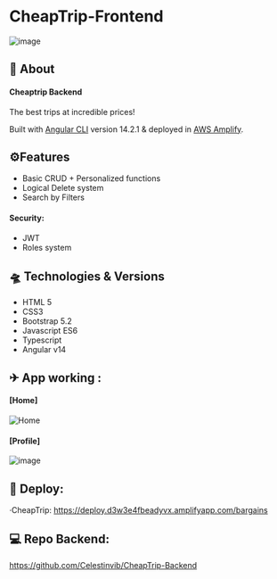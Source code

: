 # CheapTrip-Frontend

![image](https://user-images.githubusercontent.com/55434881/189713243-1e098854-2b36-49b9-a5a1-4c15346db806.png)

## 📑 About
#### Cheaptrip Backend
The best trips at incredible prices!<br>

Built with [Angular CLI](https://github.com/angular/angular-cli) version 14.2.1 &   deployed in <a href="https://aws.amazon.com/es/amplify/"> AWS Amplify</a>.

## ⚙Features 
* Basic CRUD + Personalized functions
* Logical Delete system
* Search by Filters

#### Security: 
* JWT 
* Roles system

## 🛸 Technologies & Versions
* HTML 5
* CSS3
* Bootstrap 5.2
* Javascript ES6
* Typescript
* Angular v14 

## ✈ App working :
#### [Home]
![Home](https://user-images.githubusercontent.com/55434881/192378869-23cdd052-9189-4af1-98a7-28bb252fe596.JPG)
#### [Profile]
![image](https://user-images.githubusercontent.com/55434881/192382443-abc48339-a585-41f2-8b5b-1247ad50ec17.png)



## 🚀 Deploy:
 ·CheapTrip: https://deploy.d3w3e4fbeadyvx.amplifyapp.com/bargains
 
## 💻 Repo Backend:

https://github.com/Celestinvib/CheapTrip-Backend
